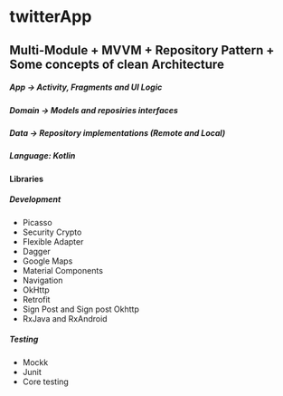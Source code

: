 # twitterApp



## Multi-Module + MVVM + Repository Pattern + Some concepts of clean Architecture

##### App ->  Activity, Fragments and UI Logic
##### Domain -> Models and reposiries interfaces
##### Data -> Repository implementations (Remote and Local)



##### Language: Kotlin

#### Libraries

##### Development
- Picasso
- Security Crypto
- Flexible Adapter
- Dagger
- Google Maps
- Material Components
- Navigation
- OkHttp
- Retrofit
- Sign Post and Sign post Okhttp
- RxJava and RxAndroid

##### Testing
- Mockk
- Junit
- Core testing
